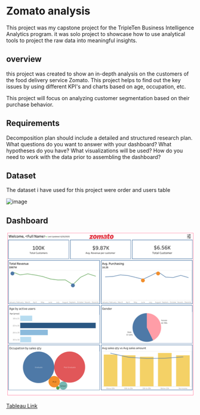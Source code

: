 # Zomato analysis

This project was my capstone project for the TripleTen Business Intelligence Analytics program. it was solo project to showcase how to use analytical tools to project the raw data into meaningful insights.

## overview 

this project was created to show an in-depth analysis on the customers of the food delivery service Zomato. This project helps to find out the key issues by using different KPI's and charts based on age, occupation, etc.

This project will focus on analyzing customer segmentation based on their purchase behavior. 

## Requirements

Decomposition plan should include a detailed and structured research plan. What questions do you want to answer with your dashboard? What hypotheses do you have? What visualizations will be used? How do you need to work with the data prior to assembling the dashboard?

## Dataset

The dataset i have used for this project were order and users table 

<img width="360" alt="image" src="https://github.com/user-attachments/assets/a444b509-73dd-4151-9894-a59b31ba32b3"/>

## Dashboard

![Dashboard](Zomato_analysis/Dashboard%2010-2.png)

[Tableau Link](https://public.tableau.com/views/zomatofinal_17361052016640/Dashboard?:language=en-US&publish=yes&:sid=&:redirect=auth&:display_count=n&:origin=viz_share_link)




